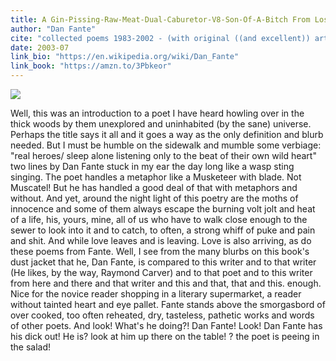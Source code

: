 ```yaml
---
title: A Gin-Pissing-Raw-Meat-Dual-Caburetor-V8-Son-Of-A-Bitch From Los Angeles
author: "Dan Fante"
cite: "collected poems 1983-2002 - (with original ((and excellent)) art by Michael Napper. 127 pages. 2002. Sun Dog Press, 22058 Cumberland Dr., Northville, MI 48167."
date: 2003-07
link_bio: "https://en.wikipedia.org/wiki/Dan_Fante"
link_book: "https://amzn.to/3Pbkeor"
---
```



<a href="https://amzn.to/3Pbkeor">
<img class="float-start me-3" src="//ws-na.amazon-adsystem.com/widgets/q?_encoding=UTF8&ASIN=0941543315&Format=_SL250_&ID=AsinImage&MarketPlace=US&ServiceVersion=20070822&WS=1&tag=nocategories-20&language=en_US" >
</a>

Well, this was an introduction to a poet I have heard howling over in the thick woods by them unexplored and uninhabited (by the sane) universe. Perhaps the title says it all and it goes a way as the only definition and blurb needed. But I must be humble on the sidewalk and mumble some verbiage: "real heroes/ sleep alone listening only to the beat of their own wild heart" two lines by Dan Fante stuck in my ear the day long like a wasp sting singing. The poet handles a metaphor like a Musketeer with blade. Not Muscatel! But he has handled a good deal of that with metaphors and without. And yet, around the night light of this poetry are the moths of innocence and some of them always escape the burning volt jolt and heat of a life, his, yours, mine, all of us who have to walk close enough to the sewer to look into it and to catch, to often, a strong whiff of puke and pain and shit. And while love leaves and is leaving. Love is also arriving, as do these poems from Fante. Well, I see from the many blurbs on this book's dust jacket that he, Dan Fante, is compared to this writer and to that writer (He likes, by the way, Raymond Carver) and to that poet and to this writer from here and there and that writer and this and that, that and this. enough. Nice for the novice reader shopping in a literary supermarket, a reader without tainted heart and eye pallet. Fante stands above the smorgasbord of over cooked, too often reheated, dry, tasteless, pathetic works and words of other poets. And look! What's he doing?! Dan Fante! Look! Dan Fante has his dick out! He is? look at him up there on the table! ? the poet is peeing in the salad!
